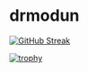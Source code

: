 # drmodun
  [![GitHub Streak](https://streak-stats.demolab.com?user=drmodun&theme=radical&hide_border=true)](https://git.io/streak-stats)

[![trophy](https://github-profile-trophy.vercel.app/?username=drmodun&theme=onedark&rank=-C)](https://github.com/ryo-ma/github-profile-trophy)

